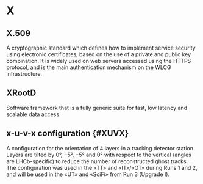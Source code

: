 # X

## X.509

A cryptographic standard which defines how to implement service security using electronic certificates,
based on the use of a private and public key combination. It is widely used on web servers accessed
using the HTTPS protocol, and is the main authentication mechanism on the WLCG infrastructure.

## XRootD

Software framework that is a fully generic suite for fast, low latency and scalable data access.

## x-u-v-x configuration {#XUVX}

A configuration for the orientation of 4 layers in a tracking detector station. Layers are tilted by 0°, −5°, +5° and 0° with respect to the vertical (angles are LHCb-specific) to reduce the number of reconstructed ghost tracks. The configuration was used in the «TT» and «IT»/«OT» during Runs 1 and 2, and will be used in the «UT» and «SciFi» from Run 3 (Upgrade I).
